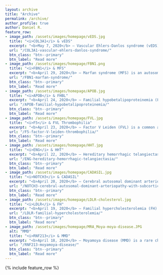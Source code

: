 ```yaml
---
layout: archive
title: "Archive"
permalink: /archive/
author_profile: true
author: Daniel R.
feature_row:
- image_path: /assets/images/homepage/vEDS.jpg
  title: "<i>COL3A1</i> & vEDS"
  excerpt: "<b>May 7, 2020</b> – Vascular Ehlers-Danlos syndrome (vEDS), also known as Ehlers-Danlos syndrome type IV, is a hereditary..."
  url: "/COL3A1-vascular-ehlers-danlos-syndrome/"
  btn_class: "btn--primary"
  btn_label: "Read more"
- image_path: /assets/images/homepage/FBN1.png
  title: "<i>FBN1</i> & MFS"
  excerpt: "<b>April 29, 2020</b> – Marfan syndrome (MFS) is an autosomal dominant connective tissue disorder caused by mutations in..."
  url: "/FBN1-marfan-syndrome/"
  btn_class: "btn--primary"
  btn_label: "Read more"
- image_path: /assets/images/homepage/APOB.jpg
  title: "<i>APOB</i> & FHBL"
  excerpt: "<b>April 24, 2020</b> – Familial hypobetalipoproteinemia (FHBL) is an autosomal codominant metabolic disorder..."
  url: "/APOB-familial-hypobetalipoproteinemia/"
  btn_class: "btn--primary"
  btn_label: "Read more"
- image_path: /assets/images/homepage/FVL.jpg
  title: "<i>F5</i> & FVL Thrombophilia"
  excerpt: "<b>April 23, 2020</b> – Factor V Leiden (FVL) is a common autosomal codominant thrombophilia characterized by..."
  url: "/F5-factor-V-leiden-thrombophilia/"
  btn_class: "btn--primary"
  btn_label: "Read more"
- image_path: /assets/images/homepage/HHT.jpg
  title: "<i>ENG</i> & HHT"
  excerpt: "<b>April 22, 2020</b> – Hereditary hemorrhagic telangiectasia (HHT), also known as Osler-Weber-Rendu syndrome..."
  url: "/ENG-hereditary-hemorrhagic-telangiectasia/"
  btn_class: "btn--primary"
  btn_label: "Read more"
- image_path: /assets/images/homepage/CADASIL.jpg
  title: "<i>NOTCH3</i> & CADASIL"
  excerpt: "<b>April 20, 2020</b> – Cerebral autosomal dominant arteriopathy with subcortical infarcts and leukoencephalopathy (CADASIL)..."
  url: "/NOTCH3-cerebral-autosomal-dominant-arteriopathy-with-subcortical-infarcts-and-leukoencephalopathy/"
  btn_class: "btn--primary"
  btn_label: "Read more"
- image_path: /assets/images/homepage/LDLR-cholesterol.jpg
  title: "<i>LDLR</i> & FH"
  excerpt: "<b>April 19, 2020</b> – Familial hypercholesterolemia (FH) is an lipoprotein metabolism genetic disorder..."
  url: "/LDLR-familial-hypercholesterolemia/"
  btn_class: "btn--primary"
  btn_label: "Read more"
- image_path: /assets/images/homepage/MRA_Moya-moya-disease.JPG
  alt: "MMD"
  title: "<i>RNF213</i> & MMD"
  excerpt: "<b>April 18, 2020</b> – Moyamoya disease (MMD) is a rare chronic occlusive cerebrovascular disease characterized by the..."
  url: "/RNF213-moyamoya-disease/"
  btn_class: "btn--primary"
  btn_label: "Read more"
---
```


{% include feature_row %}
